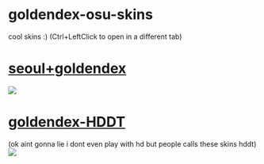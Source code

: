# goldendex-osu-skins

cool skins :)  (Ctrl+LeftClick to open in a different tab)






# [seoul+goldendex](https://mega.nz/file/fIgRwZaT#r4Hk5jSbZ-QzgJj4A8koUghuZckTGJRYbyI5RUFfA6I)
![](https://media.discordapp.net/attachments/1029797258763444324/1029797303399235744/unknown.png?width=1201&height=676)

# [goldendex-HDDT](https://mega.nz/file/vAZwRJxJ#a3AM_FRUp753BKXROOySKL1nltyqWJe0psGp9KxqKyo)
(ok aint gonna lie i dont even play with hd but people calls these skins hddt)
![](https://media.discordapp.net/attachments/932221404580053002/1040706859163725975/screenshot114.jpg?width=1202&height=676)
